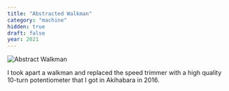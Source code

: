 ```yaml
---
title: "Abstracted Walkman"
category: "machine"
hidden: true
draft: false
year: 2021
---
```





![Abstract Walkman](/images/abstrwalk0.jpg)

I took apart a walkman and replaced the speed trimmer with a high quality 10-turn potentiometer that I got in Akihabara in 2016.
